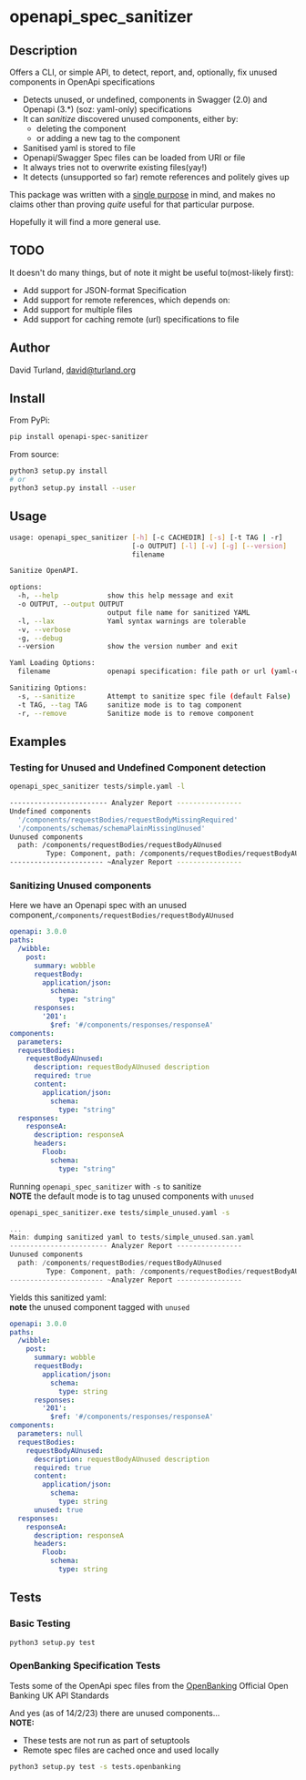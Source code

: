 # openapi_spec_sanitizer


## Description

Offers a CLI, or simple API, to detect, report, and, optionally, fix unused components in OpenApi specifications

* Detects unused, or undefined, components in Swagger (2.0) and Openapi (3.*) (soz: yaml-only) specifications
* It can _sanitize_ discovered unused components, either by:
    - deleting the component
    - or adding a new tag to the component
* Sanitised yaml is stored to file
* Openapi/Swagger Spec files can be loaded from URI or file
* It always tries not to overwrite existing files(yay!)
* It detects (unsupported so far) remote references and politely gives up

This package was written with a [single purpose](#tests-some-of-the-openbanking-specification) in mind, and makes no claims other than proving _quite_ useful for that particular purpose.

Hopefully it will find a more general use.

## TODO
It doesn't do many things, but of note it might be useful to(most-likely first):
- Add support for JSON-format Specification
- Add support for remote references, which depends on:
- Add support for multiple files
- Add support for caching remote (url) specifications to file

## Author
David Turland, david@turland.org

## Install
From PyPi:
```bash
pip install openapi-spec-sanitizer
```

From source:
```bash
python3 setup.py install 
# or 
python3 setup.py install --user
```

## Usage
```bash
usage: openapi_spec_sanitizer [-h] [-c CACHEDIR] [-s] [-t TAG | -r]
                              [-o OUTPUT] [-l] [-v] [-g] [--version]
                              filename

Sanitize OpenAPI.

options:
  -h, --help            show this help message and exit
  -o OUTPUT, --output OUTPUT
                        output file name for sanitized YAML
  -l, --lax             Yaml syntax warnings are tolerable
  -v, --verbose
  -g, --debug
  --version             show the version number and exit

Yaml Loading Options:
  filename              openapi specification: file path or url (yaml-only)

Sanitizing Options:
  -s, --sanitize        Attempt to sanitize spec file (default False)
  -t TAG, --tag TAG     sanitize mode is to tag component
  -r, --remove          Sanitize mode is to remove component
```

## Examples

### Testing for Unused and Undefined Component detection
```bash
openapi_spec_sanitizer tests/simple.yaml -l
```

```bash
------------------------ Analyzer Report ----------------
Undefined components
  '/components/requestBodies/requestBodyMissingRequired'
  '/components/schemas/schemaPlainMissingUnused'
Uunused components
  path: /components/requestBodies/requestBodyAUnused
         Type: Component, path: /components/requestBodies/requestBodyAUnused, line: 15, is component? True, is declared? True, is required? False
----------------------- ~Analyzer Report ----------------
```

### Sanitizing Unused components

Here we have an Openapi spec with an unused component,`/components/requestBodies/requestBodyAUnused`
```yaml
openapi: 3.0.0
paths:
  /wibble:
    post:
      summary: wobble
      requestBody:
        application/json:
          schema:
            type: "string"
      responses:
        '201':
          $ref: '#/components/responses/responseA'
components:
  parameters:
  requestBodies:
    requestBodyAUnused:
      description: requestBodyAUnused description
      required: true
      content:
        application/json:
          schema:
            type: "string"
  responses:
    responseA:
      description: responseA
      headers:
        Floob:
          schema:
            type: "string"
```

Running `openapi_spec_sanitizer` with `-s` to sanitize  
**NOTE** the default mode is to tag unused components with `unused`
```bash
openapi_spec_sanitizer.exe tests/simple_unused.yaml -s
```

```cpp
...
Main: dumping sanitized yaml to tests/simple_unused.san.yaml
------------------------ Analyzer Report ----------------
Uunused components
  path: /components/requestBodies/requestBodyAUnused
         Type: Component, path: /components/requestBodies/requestBodyAUnused, line: 17, is component? True, is declared? True, is required? False
----------------------- ~Analyzer Report ----------------
```

Yields this sanitized yaml:  
**note** the unused component tagged with `unused`
```yaml
openapi: 3.0.0
paths:
  /wibble:
    post:
      summary: wobble
      requestBody:
        application/json:
          schema:
            type: string
      responses:
        '201':
          $ref: '#/components/responses/responseA'
components:
  parameters: null
  requestBodies:
    requestBodyAUnused:
      description: requestBodyAUnused description
      required: true
      content:
        application/json:
          schema:
            type: string
      unused: true
  responses:
    responseA:
      description: responseA
      headers:
        Floob:
          schema:
            type: string
```

## Tests

### Basic Testing

```bash
python3 setup.py test
```

### OpenBanking Specification Tests
Tests some of the OpenApi spec files from the [OpenBanking](https://github.com/OpenBankingUK) Official Open Banking UK API Standards  

And yes (as of 14/2/23) there are unused components...  
**NOTE:**
- These tests are not run as part of setuptools 
- Remote spec files are cached once and used locally
```bash
python3 setup.py test -s tests.openbanking
```
